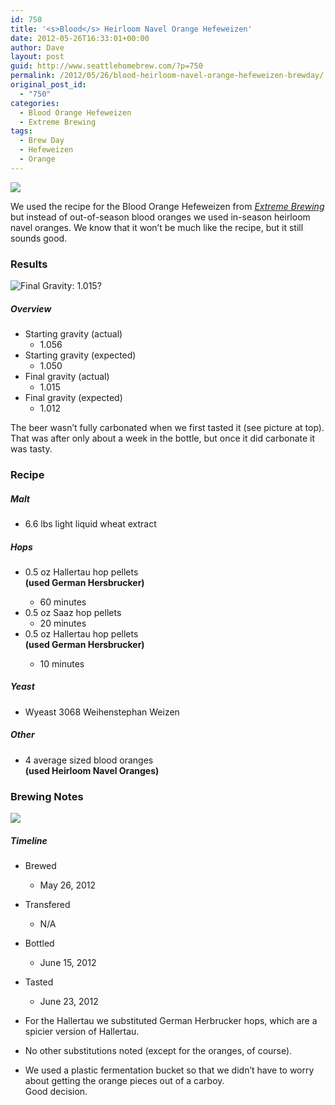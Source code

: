 ```yaml
---
id: 750
title: '<s>Blood</s> Heirloom Navel Orange Hefeweizen'
date: 2012-05-26T16:33:01+00:00
author: Dave
layout: post
guid: http://www.seattlehomebrew.com/?p=750
permalink: /2012/05/26/blood-heirloom-navel-orange-hefeweizen-brewday/
original_post_id:
  - "750"
categories:
  - Blood Orange Hefeweizen
  - Extreme Brewing
tags:
  - Brew Day
  - Hefeweizen
  - Orange
---
```

<img class="aligncenter" src="/wp-content/uploads/2013/07/img_0021-e13728793715961.jpg" />

We used the recipe for the Blood Orange Hefeweizen from [_Extreme Brewing_](http://rcm.amazon.com/e/cm?lt1=_blank&bc1=000000&IS2=1&bg1=FFFFFF&fc1=000000&lc1=0000FF&t=seatthomeb-20&o=1&p=8&l=as4&m=amazon&f=ifr&ref=ss_til&asins=1592532934) but instead of out-of-season blood oranges we used in-season heirloom navel oranges. We know that it won&#8217;t be much like the recipe, but it still sounds good.

<!--more-->

### Results

<img class="alignleft" src="/wp-content/uploads/2013/07/img_04431-375x500.jpg" alt="Final Gravity: 1.015?" /> 

##### Overview<section class="brewtable"> 

  * Starting gravity (actual) 
      * 1.056
  * Starting gravity (expected) 
      * 1.050
  * Final gravity (actual) 
      * 1.015
  * Final gravity (expected) 
      * 1.012</section> 

The beer wasn&#8217;t fully carbonated when we first tasted it (see picture at top). That was after only about a week in the bottle, but once it did carbonate it was tasty.

### Recipe<section class="brewtable"> 

##### Malt

  * 6.6 lbs light liquid wheat extract

##### Hops

  * 0.5 oz Hallertau hop pellets  
    **(used German Hersbrucker)**</p> 
      * 60 minutes
  * 0.5 oz Saaz hop pellets 
      * 20 minutes
  * 0.5 oz Hallertau hop pellets  
    **(used German Hersbrucker)**</p> 
      * 10 minutes

##### Yeast

  * Wyeast 3068 Weihenstephan Weizen

##### Other

  * 4 average sized blood oranges  
    **(used Heirloom Navel Oranges)**</section> 

### Brewing Notes

<img class="alignright" src="/wp-content/uploads/2013/07/img_04391-375x500.jpg" /> 

##### Timeline<section class="brewtable"> 

  * Brewed 
      * May 26, 2012
  * Transfered 
      * N/A
  * Bottled 
      * June 15, 2012
  * Tasted 
      * June 23, 2012</section> 

  * For the Hallertau we substituted German Herbrucker hops, which are a spicier version of Hallertau.
  * No other substitutions noted (except for the oranges, of course).
  * We used a plastic fermentation bucket so that we didn&#8217;t have to worry about getting the orange pieces out of a carboy.    
    Good decision.